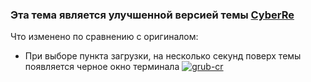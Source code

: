### Эта тема является улучшенной версией темы [CyberRe](https://www.gnome-look.org/p/1420727/)
Что изменено по сравнению с оригиналом:
- При выборе пункта загрузки, на несколько секунд поверх темы появляется черное окно терминала
<a href="https://ibb.co/8MHMJqS"><img src="https://i.ibb.co/9n7nJ6C/grub-cr.png" alt="grub-cr" border="0"></a>
